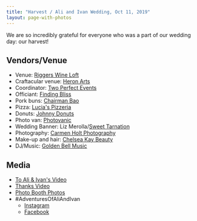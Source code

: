 ```yaml
---
title: "Harvest / Ali and Ivan Wedding, Oct 11, 2019"
layout: page-with-photos
---
```

We are so incredibly grateful for everyone who was a part of our wedding day:
our harvest!

## Vendors/Venue

* Venue: [Riggers Wine Loft](https://www.riggersloftwine.com/)
* Craftacular venue: [Heron Arts](https://heronarts.com/)
* Coordinator: [Two Perfect Events](https://twoperfectevents.com/)
* Officiant: [Finding Bliss](https://www.finding-bliss.com/)
* Pork buns: [Chairman Bao](https://www.hailthechairman.com/)
* Pizza: [Lucia's Pizzeria](https://www.luciasberkeley.com/)
* Donuts: [Johnny Donuts](https://johnnydoughnuts.com/)
* Photo van: [Photovanic](https://www.photovanic.com/)
* Wedding Banner: Liz Merolla/[Sweet Tarnation](https://sweettarnation.com/)
* Photography: [Carmen Holt Photography](http://www.carmenholt.com/)
* Make-up and hair: [Chelsea Kay Beauty](https://www.chelseakaybeauty.com/)
* DJ/Music: [Golden Bell Music](https://goldenbellmusic.com/)

## Media
* [To Ali & Ivan's Video](https://www.dropbox.com/s/trp1428dawxugjt/To%20Ali%20%26%20Ivan%27s%20Wedding.mp4?dl=0)
* [Thanks Video](https://www.dropbox.com/s/oajwgi31owtfncf/Harvest%20Thanks.mp4?dl=0)
* [Photo Booth Photos](https://drive.google.com/drive/folders/1plRBbqKPJbTNHneqJsZfbk6afDsi8c1a?usp=sharing)
* #AdventuresOfAliAndIvan
    * [Instagram](https://www.instagram.com/explore/tags/AdventuresOfAliAndIvan/)
    * [Facebook](https://www.facebook.com/hashtag/adventuresofaliandivan)
